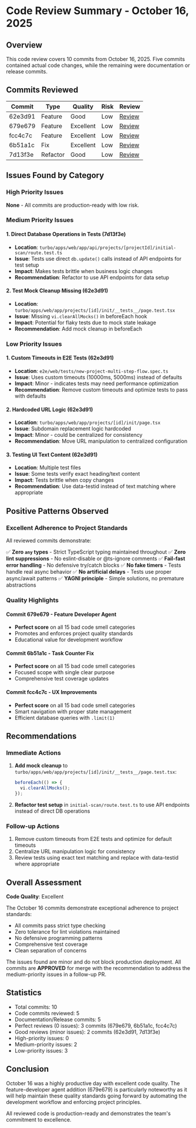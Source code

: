 # Code Review Summary - October 16, 2025

## Overview

This code review covers 10 commits from October 16, 2025. Five commits contained actual code changes, while the remaining were documentation or release commits.

## Commits Reviewed

| Commit | Type | Quality | Risk | Review |
|--------|------|---------|------|--------|
| 62e3d91 | Feature | Good | Low | [Review](review-62e3d91.md) |
| 679e679 | Feature | Excellent | Low | [Review](review-679e679.md) |
| fcc4c7c | Feature | Excellent | Low | [Review](review-fcc4c7c.md) |
| 6b51a1c | Fix | Excellent | Low | [Review](review-6b51a1c.md) |
| 7d13f3e | Refactor | Good | Low | [Review](review-7d13f3e.md) |

## Issues Found by Category

### High Priority Issues

**None** - All commits are production-ready with low risk.

### Medium Priority Issues

#### 1. Direct Database Operations in Tests (7d13f3e)
- **Location**: `turbo/apps/web/app/api/projects/[projectId]/initial-scan/route.test.ts`
- **Issue**: Tests use direct `db.update()` calls instead of API endpoints for test setup
- **Impact**: Makes tests brittle when business logic changes
- **Recommendation**: Refactor to use API endpoints for data setup

#### 2. Test Mock Cleanup Missing (62e3d91)
- **Location**: `turbo/apps/web/app/projects/[id]/init/__tests__/page.test.tsx`
- **Issue**: Missing `vi.clearAllMocks()` in beforeEach hook
- **Impact**: Potential for flaky tests due to mock state leakage
- **Recommendation**: Add mock cleanup in beforeEach

### Low Priority Issues

#### 1. Custom Timeouts in E2E Tests (62e3d91)
- **Location**: `e2e/web/tests/new-project-multi-step-flow.spec.ts`
- **Issue**: Uses custom timeouts (10000ms, 5000ms) instead of defaults
- **Impact**: Minor - indicates tests may need performance optimization
- **Recommendation**: Remove custom timeouts and optimize tests to pass with defaults

#### 2. Hardcoded URL Logic (62e3d91)
- **Location**: `turbo/apps/web/app/projects/[id]/init/page.tsx`
- **Issue**: Subdomain replacement logic hardcoded
- **Impact**: Minor - could be centralized for consistency
- **Recommendation**: Move URL manipulation to centralized configuration

#### 3. Testing UI Text Content (62e3d91)
- **Location**: Multiple test files
- **Issue**: Some tests verify exact heading/text content
- **Impact**: Tests brittle when copy changes
- **Recommendation**: Use data-testid instead of text matching where appropriate

## Positive Patterns Observed

### Excellent Adherence to Project Standards

All reviewed commits demonstrate:

✅ **Zero `any` types** - Strict TypeScript typing maintained throughout
✅ **Zero lint suppressions** - No eslint-disable or @ts-ignore comments
✅ **Fail-fast error handling** - No defensive try/catch blocks
✅ **No fake timers** - Tests handle real async behavior
✅ **No artificial delays** - Tests use proper async/await patterns
✅ **YAGNI principle** - Simple solutions, no premature abstractions

### Quality Highlights

#### Commit 679e679 - Feature Developer Agent
- **Perfect score** on all 15 bad code smell categories
- Promotes and enforces project quality standards
- Educational value for development workflow

#### Commit 6b51a1c - Task Counter Fix
- **Perfect score** on all 15 bad code smell categories
- Focused scope with single clear purpose
- Comprehensive test coverage updates

#### Commit fcc4c7c - UX Improvements
- **Perfect score** on all 15 bad code smell categories
- Smart navigation with proper state management
- Efficient database queries with `.limit(1)`

## Recommendations

### Immediate Actions

1. **Add mock cleanup** to `turbo/apps/web/app/projects/[id]/init/__tests__/page.test.tsx`:
   ```typescript
   beforeEach(() => {
     vi.clearAllMocks();
   });
   ```

2. **Refactor test setup** in `initial-scan/route.test.ts` to use API endpoints instead of direct DB operations

### Follow-up Actions

1. Remove custom timeouts from E2E tests and optimize for default timeouts
2. Centralize URL manipulation logic for consistency
3. Review tests using exact text matching and replace with data-testid where appropriate

## Overall Assessment

**Code Quality**: Excellent

The October 16 commits demonstrate exceptional adherence to project standards:
- All commits pass strict type checking
- Zero tolerance for lint violations maintained
- No defensive programming patterns
- Comprehensive test coverage
- Clean separation of concerns

The issues found are minor and do not block production deployment. All commits are **APPROVED** for merge with the recommendation to address the medium-priority issues in a follow-up PR.

## Statistics

- Total commits: 10
- Code commits reviewed: 5
- Documentation/Release commits: 5
- Perfect reviews (0 issues): 3 commits (679e679, 6b51a1c, fcc4c7c)
- Good reviews (minor issues): 2 commits (62e3d91, 7d13f3e)
- High-priority issues: 0
- Medium-priority issues: 2
- Low-priority issues: 3

## Conclusion

October 16 was a highly productive day with excellent code quality. The feature-developer agent addition (679e679) is particularly noteworthy as it will help maintain these quality standards going forward by automating the development workflow and enforcing project principles.

All reviewed code is production-ready and demonstrates the team's commitment to excellence.
